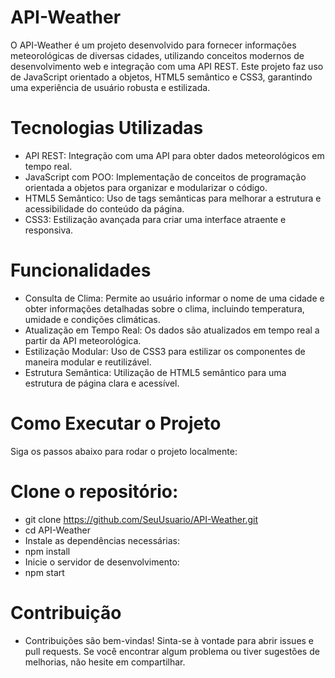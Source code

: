 # API-Weather
O API-Weather é um projeto desenvolvido para fornecer informações meteorológicas de diversas cidades, utilizando conceitos modernos de desenvolvimento web e integração com uma API REST. Este projeto faz uso de JavaScript orientado a objetos, HTML5 semântico e CSS3, garantindo uma experiência de usuário robusta e estilizada.

# Tecnologias Utilizadas
* API REST: Integração com uma API para obter dados meteorológicos em tempo real.
* JavaScript com POO: Implementação de conceitos de programação orientada a objetos para organizar e modularizar o código.
* HTML5 Semântico: Uso de tags semânticas para melhorar a estrutura e acessibilidade do conteúdo da página.
* CSS3: Estilização avançada para criar uma interface atraente e responsiva.
# Funcionalidades
* Consulta de Clima: Permite ao usuário informar o nome de uma cidade e obter informações detalhadas sobre o clima, incluindo temperatura, umidade e condições climáticas.
* Atualização em Tempo Real: Os dados são atualizados em tempo real a partir da API meteorológica.
* Estilização Modular: Uso de CSS3 para estilizar os componentes de maneira modular e reutilizável.
* Estrutura Semântica: Utilização de HTML5 semântico para uma estrutura de página clara e acessível.
# Como Executar o Projeto
Siga os passos abaixo para rodar o projeto localmente:

# Clone o repositório:

* git clone https://github.com/SeuUsuario/API-Weather.git
* cd API-Weather
* Instale as dependências necessárias:
* npm install
* Inicie o servidor de desenvolvimento:
* npm start
# Contribuição
* Contribuições são bem-vindas! Sinta-se à vontade para abrir issues e pull requests. Se você encontrar algum problema ou tiver sugestões de melhorias, não hesite em compartilhar.
